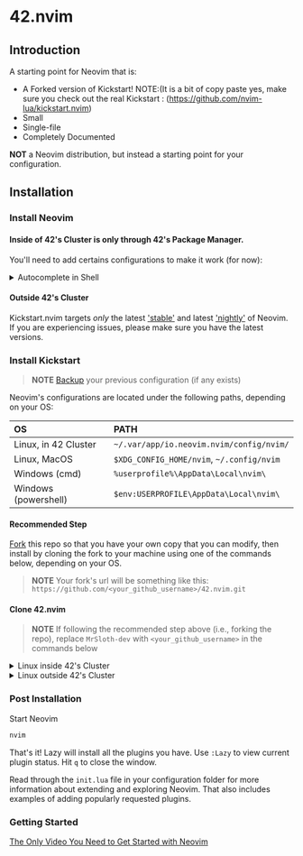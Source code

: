 # 42.nvim

## Introduction

A starting point for Neovim that is:

* A Forked version of Kickstart! NOTE:(It is a bit of copy paste yes, make sure you check out the real Kickstart : (https://github.com/nvim-lua/kickstart.nvim)
* Small
* Single-file
* Completely Documented

**NOT** a Neovim distribution, but instead a starting point for your configuration.

## Installation

### Install Neovim

#### Inside of 42's Cluster is only through 42's Package Manager.
You'll need to add certains configurations to make it work (for now):

<details><summary> Autocomplete in Shell </summary>
Open ~/.zshrc in your home directory and in the end add:
```sh
alias nvim=\"flatpak run io.neovim.nvim\"
compdef nvim="vim"
setopt complete_aliases
```

</details>

#### Outside 42's Cluster
Kickstart.nvim targets *only* the latest
['stable'](https://github.com/neovim/neovim/releases/tag/stable) and latest
['nightly'](https://github.com/neovim/neovim/releases/tag/nightly) of Neovim.
If you are experiencing issues, please make sure you have the latest versions.

### Install Kickstart

> **NOTE**
> [Backup](#FAQ) your previous configuration (if any exists)

Neovim's configurations are located under the following paths, depending on your OS:

| OS | PATH |
| :- | :--- |
| Linux, in 42 Cluster | `~/.var/app/io.neovim.nvim/config/nvim/` |
| Linux, MacOS | `$XDG_CONFIG_HOME/nvim`, `~/.config/nvim` |
| Windows (cmd)| `%userprofile%\AppData\Local\nvim\` |
| Windows (powershell)| `$env:USERPROFILE\AppData\Local\nvim\` |

#### Recommended Step

[Fork](https://docs.github.com/en/get-started/quickstart/fork-a-repo) this repo
so that you have your own copy that you can modify, then install by cloning the
fork to your machine using one of the commands below, depending on your OS.

> **NOTE**
> Your fork's url will be something like this:
> `https://github.com/<your_github_username>/42.nvim.git`

#### Clone 42.nvim
> **NOTE**
> If following the recommended step above (i.e., forking the repo), replace
> `MrSloth-dev` with `<your_github_username>` in the commands below

<details><summary> Linux inside 42's Cluster </summary>

```sh
git clone https://github.com/MrSloth-dev/42.Neovim.git "${XDG_CONFIG_HOME:-$HOME/.var/app/io.neovim.nvim/config/nvim}"
```

</details>

<details><summary> Linux outside 42's Cluster </summary>

```sh
git clone https://github.com/MrSloth-dev/42.Neovim.git "${XDG_CONFIG_HOME:-$HOME/.config}"/nvim
```

</details>

### Post Installation

Start Neovim

```sh
nvim
```

That's it! Lazy will install all the plugins you have. Use `:Lazy` to view
current plugin status. Hit `q` to close the window.

Read through the `init.lua` file in your configuration folder for more
information about extending and exploring Neovim. That also includes
examples of adding popularly requested plugins.


### Getting Started

[The Only Video You Need to Get Started with Neovim](https://youtu.be/m8C0Cq9Uv9o)

